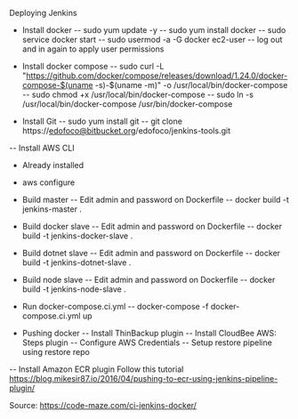 Deploying Jenkins

- Install docker
-- sudo yum update -y
-- sudo yum install docker
-- sudo service docker start
-- sudo usermod -a -G docker ec2-user
-- log out and in again to apply user permissions

- Install docker compose
-- sudo curl -L "https://github.com/docker/compose/releases/download/1.24.0/docker-compose-$(uname -s)-$(uname -m)" -o /usr/local/bin/docker-compose
-- sudo chmod +x /usr/local/bin/docker-compose
-- sudo ln -s /usr/local/bin/docker-compose /usr/bin/docker-compose


- Install Git
-- sudo yum install git
-- git clone https://edofoco@bitbucket.org/edofoco/jenkins-tools.git

-- Install AWS CLI
- Already installed
- aws configure

- Build master
-- Edit admin and password on Dockerfile
-- docker build -t jenkins-master .

- Build docker slave
-- Edit admin and password on Dockerfile
-- docker build -t jenkins-docker-slave .

- Build dotnet slave
-- Edit admin and password on Dockerfile
-- docker build -t jenkins-dotnet-slave .

- Build node slave
-- Edit admin and password on Dockerfile
-- docker build -t jenkins-node-slave .

- Run docker-compose.ci.yml
-- docker-compose -f docker-compose.ci.yml up

- Pushing docker
-- Install ThinBackup plugin
-- Install CloudBee AWS: Steps plugin
-- Configure AWS Credentials
-- Setup restore pipeline using restore repo

-- Install Amazon ECR plugin
Follow this tutorial https://blog.mikesir87.io/2016/04/pushing-to-ecr-using-jenkins-pipeline-plugin/

Source: https://code-maze.com/ci-jenkins-docker/



